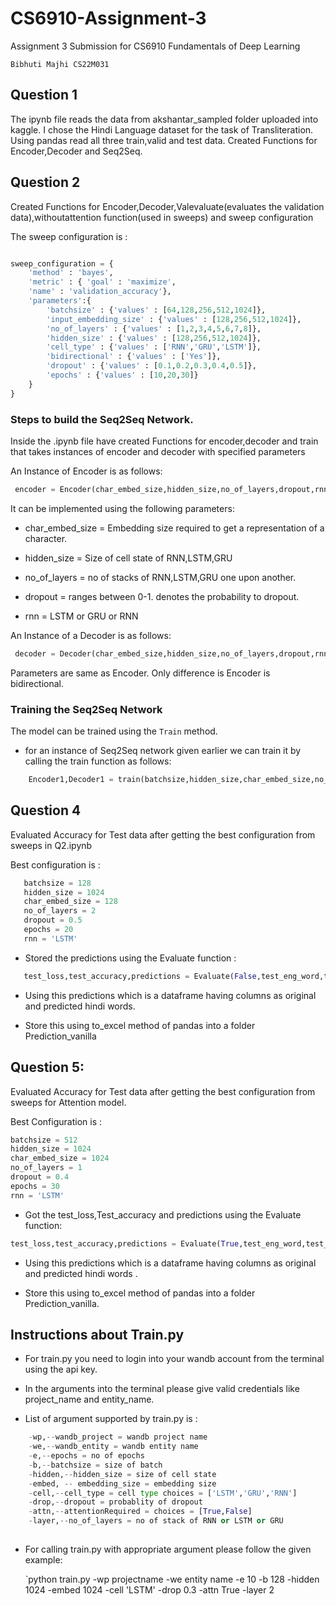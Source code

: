 # CS6910-Assignment-3
Assignment 3 Submission for CS6910 Fundamentals of Deep Learning

`Bibhuti Majhi CS22M031`

## Question 1

The ipynb file reads the data from akshantar_sampled folder uploaded into kaggle.
I chose the Hindi Language dataset for the task of Transliteration.
Using pandas read all three train,valid and test data.
Created Functions for Encoder,Decoder and Seq2Seq.

## Question 2

Created Functions for Encoder,Decoder,Valevaluate(evaluates the validation data),withoutattention function(used in sweeps) and sweep configuration

The sweep configuration is :
```python

sweep_configuration = {
    'method' : 'bayes',
    'metric' : { 'goal' : 'maximize',
    'name' : 'validation_accuracy'},
    'parameters':{
        'batchsize' : {'values' : [64,128,256,512,1024]},
        'input_embedding_size' : {'values' : [128,256,512,1024]},
        'no_of_layers' : {'values' : [1,2,3,4,5,6,7,8]},
        'hidden_size' : {'values' : [128,256,512,1024]},
        'cell_type' : {'values' : ['RNN','GRU','LSTM']},
        'bidirectional' : {'values' : ['Yes']},
        'dropout' : {'values' : [0.1,0.2,0.3,0.4,0.5]},
        'epochs' : {'values' : [10,20,30]}
    }
}

```

### Steps to build the Seq2Seq Network.

Inside the .ipynb file have created Functions for encoder,decoder and train that takes instances of encoder and decoder with specified parameters

An Instance of Encoder is as follows:

```python
 encoder = Encoder(char_embed_size,hidden_size,no_of_layers,dropout,rnn)
```

It can be implemented using the following parameters:

- char_embed_size = Embedding size required to get a representation of a character.

- hidden_size = Size of cell state of RNN,LSTM,GRU

- no_of_layers = no of stacks of RNN,LSTM,GRU one upon another.

- dropout = ranges between 0-1. denotes the probability to dropout.

- rnn = LSTM or GRU or RNN

An Instance of a Decoder is as follows:

``` python
 decoder = Decoder(char_embed_size,hidden_size,no_of_layers,dropout,rnn).to(device)
```
Parameters are same as Encoder. Only difference is Encoder is bidirectional.
  
### Training the Seq2Seq Network


The model can be trained using the `Train` method.

- for an instance of Seq2Seq network given earlier we can train it by calling the train function as follows:

```python
    Encoder1,Decoder1 = train(batchsize,hidden_size,char_embed_size,no_of_layers,dropout,epochs,rnn)
```

## Question 4

Evaluated Accuracy for Test data after getting the best configuration from sweeps in Q2.ipynb

Best configuration is :
 ``` python
    batchsize = 128
    hidden_size = 1024
    char_embed_size = 128
    no_of_layers = 2
    dropout = 0.5
    epochs = 20
    rnn = 'LSTM'
 ```
 - Stored the predictions using the Evaluate function :
 
 ``` python
    test_loss,test_accuracy,predictions = Evaluate(False,test_eng_word,test_hin_word,Encoder1,Decoder1,batchsize,hidden_size,char_embed_size,no_of_layers)
 ```
 - Using this predictions which is a dataframe having columns as original and predicted hindi words.
 
 - Store this using to_excel method of pandas into a folder Prediction_vanilla

## Question 5:

Evaluated Accuracy for Test data after getting the best configuration from sweeps for Attention model.

Best Configuration is :

``` python
batchsize = 512
hidden_size = 1024
char_embed_size = 1024
no_of_layers = 1
dropout = 0.4
epochs = 30
rnn = 'LSTM'
```

- Got the test_loss,Test_accuracy and predictions using the Evaluate function:

``` python
test_loss,test_accuracy,predictions = Evaluate(True,test_eng_word,test_hin_word,Encoder1,Decoder1,batchsize,hidden_size,char_embed_size,no_of_layers)
```

- Using this predictions which is a dataframe having columns as original and predicted hindi words .

- Store this using to_excel method of pandas into a folder Prediction_vanilla.
  
## Instructions about Train.py

- For train.py you need to login into your wandb account from the terminal using the api key.

- In the arguments into the terminal please give valid credentials like project_name and entity_name.

- List of argument supported by train.py is :

``` python
    -wp,--wandb_project = wandb project name
    -we,--wandb_entity = wandb entity name
    -e,--epochs = no of epochs
    -b,--batchsize = size of batch
    -hidden,--hidden_size = size of cell state
    -embed, -- embedding_size = embedding size
    -cell,--cell_type = cell type choices = ['LSTM','GRU','RNN']
    -drop,--dropout = probablity of dropout
    -attn,--attentionRequired = choices = [True,False]
    -layer,--no_of_layers = no of stack of RNN or LSTM or GRU
    
```

- For calling train.py with appropriate argument please follow the given example:

  `python train.py -wp projectname -we entity name -e 10 -b 128 -hidden 1024 -embed 1024 -cell 'LSTM' -drop 0.3 -attn True -layer 2 
  




  

  

  

  
  

 
